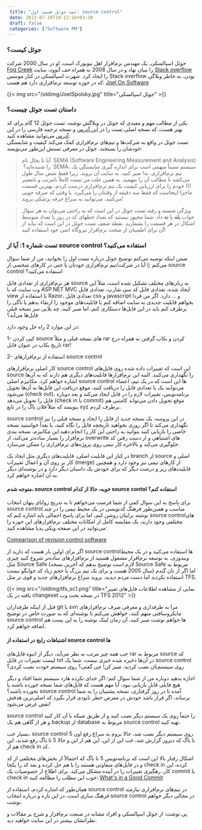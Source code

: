```yaml
---
 title: "تست جوئل قسمت اول: source control" 
 date: 2013-07-18T19:12:16+03:30
 draft: false 
 categories: ["Software PM"]
---
```




### جوئل کیست؟




جوئل اسپالسکی، یک مهندس نرم‌افزار اهل نیویورک است، او در سال 2000 شرکت [Fog Creek](http://www.fogcreek.com/) را بنیان نهاد و در سال 2008 به همراه جف آتوود، سایت [Stack overflow](http://stackoverflow.com/) را ایجاد کرد. شهرت اسپالسکی در کنار موسس Stack overflow بودن، به خاطر وبلاگی که در حوزه توسعه نرم‌افزاری دارد هم هست: [Joel On Software](http://www.joelonsoftware.com/)


{{< img src="/oldimg/JoelSpolsky.jpg" title="جوئل اسپالسکی" >}}


### داستان تست جوئل چیست؟



یکی از مطالب مهم و مفیدی که جوئل در وبلاگش نوشته، تست جوئل 12 گام برای کد بهتر هست، که نسخه اصلی تست را در [این آدرس](http://www.joelonsoftware.com/articles/fog0000000043.html) و نسخه ترجمه فارسی را در [این آدرس](http://farsi.joelonsoftware.com/Articles/TheJoelTest.html) می‌توانید مشاهده کنید.  
تست جوئل در واقع به شرکت‌ها و تیم‌های نرم‌افزاری کمک می‌کند کیفیت و شایستگی خودشان را بسنجند، جوئل در معرفی تستش این‌طور می‌نویسد:



> آیا تا بحال نام  SEMA (Software Engineering Measurement and Analysis)  را شنیده‌اید؟  SEMA، سیستم نسبتاً مبهمی است برای اندازه گیری شایستگی یک تیم نرم‌افزاری. نه! صبر كنید، به سایت آن نروید، زیرا فقط شش سال طول می‌کشد تا مطالب آن را بفهمید. به همین علت من تست کاملاً نامرتب و نامعتبر (!) خودم را برای ارزیابی كیفیت یک تیم نرم‌افزاری درست كردم. بهترین قسمت ماجرا اینجاست كه فقط سه دقیقه از وقتتان را می‌گیرد. با وقتی كه صرفه جویی می‌كنید، می‌توانید به سراغ حرفه پزشکی بروید!


> ویژگی شسته و رفته تست جوئل در این است كه به راحتی می‌توان به هر سؤال جواب **بله** یا **نه** داد. شما مجبور نیستید كه تعداد خطهای كد در روز یا تعداد متوسط اشكال در هر قسمت را بشمارید. نقطه ضعف تست جوئل در این است كه نباید از آن برای اطمینان از صحت نرم‌افزار نیروگاه اتمی خود استفاده كنید!



### تست شماره 1: آیا از source control استفاده می‌کنید؟


ضمن اینکه توصیه می‌کنم توضیح جوئل درباره تست اول را بخوانید، من از شما سوال می‌کنم ;) آیا در شرکت/تیم نرم‌افزاری خودتان یا حتی در کارهای شخصی از source control استفاده می‌کنید؟



هر نرم‌افزاری از تعدادی فایل source‌ به زبان‌های مختلف تشکیل شده است، مثلاً این وب سایت که با ASP.NET MVC ایجاد شده، تعدادی فایل کد سی شارپ،‌ تعدادی فایل view با استفاده از Razor، تعدادی فایل css و javascript و ... دارد. اگر من فردا بخواهم قابلیت جدیدی به سایت اضافه کنم یا قابلیت‌های موجود را ارتقاء بدهم یا باگی را برطرف کنم باید در این فایل‌ها دستکاری کنم، اما صبر کنید، چه بلایی سر نسخه قبلی فایل‌ها می‌آید؟

در این موارد 2 راه حل وجود دارد:

1- کپی کردن source های نسخه قبلی و مثلاً rar کردن و بکاپ گرفتن به همراه درج تاریخ بکاپ در عنوان فایل rar!

2- استفاده از نرم‌افزارهای source control



کار اصلی نرم‌افزارهای source control‌ این است که تغییرات داده شده روی فایل‌های source را نگهداری می‌کنند. البته این نرم‌افزارها قابلیت‌های دیگری هم دارند که به آن‌ها اشاره خواهم کرد.
مکانیزم اصلی source control ها این است که در یک تیم، اعضاء‌ می‌توانند یک یا تعدادی فایل را دریافت کنند، موقع دریافت این فایل‌ها به آن‌ها تحویل می‌شود (check out)، برنامه‌نویس، تغییرات لازم را در فایل ایجاد می‌کند و بعد دوباره فایل را تحویل می‌دهد (check in یا commit) موقع تحویل دادن می‌تواند کامنتی هم بنویسد که مثلاً فلان باگ را در تابع xyz برطرف کردم. 

source control در این پروسه، یک نسخه جدید از فایل را ایجاد و نسخه قبلی را نیز نگهداری می‌کند تا اگر روزی بخواهید تاریخچه فایل را نگاه کنید، یا بعداً خواستید نسخه خاصی را بازیابی کنید بتوانید به راحتی این کار را انجام دهید.این مکانیزم، نسخه بندی نرم‌افزار را بسیار ساده‌تر می‌کند، از overwrite های اشتباهی و از دست رفتن کد جلوگیری می‌کند و بالاخره کار تیمی روی پروژه‌های نرم‌افزاری را ممکن می‌سازد.



در کنار این قابلیت اصلی، قابلیت‌های دیگری مثل ایجاد یک branch از source اصلی و کار بر روی آن و اعمال تغییرات (merge) از کارهای تیمی نیز وجود دارد و همچنین قابلیت‌های ریز و درشت دیگر که برای خودش یک داستان دیگر دارد و در نوشته‌ای دیگر به آن اشاره خواهم کرد.



#### متوجه شدم، source control خوبه، حالا از کدام source contol استفاده کنم؟



برای پاسخ به این سوال کمی از شما فرصت می‌خواهم تا به تدریج زوایای پنهان انتخاب source control‌ مناسب و همین‌طور فرهنگ کدنویسی در یک محیط تیمی را در چند نوشته برایتان روشن کنم، اما برای پاسخ اجمالی باید اشاره کنم که source control‌های مختلفی وجود دارند، یک مقایسه کامل از امکانات مختلف نرم‌افزارهای این حوزه را می‌توانید در این صفحه ویکی پدیا مشاهده کنید:

[Comparison of revision control software](http://en.wikipedia.org/wiki/Comparison_of_revision_control_software)



اگر برای اولین بار هست که دارید از source control‌ها استفاده می‌کنید و در یک محیط ویندوزی، به توسعه نرم‌افزار مشغول هستید از نرم‌افزارهای ساده‌تر شروع کنید چیزی مثل Source Safe (لازم است توضیح بدهم که آخرین نسخه Source Safe مربوط به سال 2005 هست و برای یک تیم بزرگ یا حجم زیاد کد جوابگو نیست) اما اگر از نان گندم استفاده نکردید اما دست مردم دیدید، بروید سراغ نرم‌افزارهای جدید و قوی تر مثل TFS.



{{< img src="/oldimg/tfs_sc1.png" title="نمایی از مشاهده اطلاعات فایل‌های تغییر یافته در یک changeset در نسخه تحت وب TFS 2012" >}}





قبل از اینکه طرفداران git یا svn مرا به طرفداری و معرفی صرف نرم‌افزارهای مایکروسافتی متهم کنند، خواهش می‌کنم تا نوشته‌ای که به صورت خاص در توضیح source control ها خواهم نوشت صبر کنید، آن زمان لینک نوشته را به این پست هم اضافه خواهم کرد.



#### اشتباهات رایج در استفاده از source control ها



خب همه چیز مرتب به نظر می‌آید، دیگر از انبوه فایل‌های rar مربوط به source‌ که لیست تغییرات در فایل txt در آن‌ها ذخیره شده خبری نیست، شما یک source control روی سیستم‌تان نصب کردید. صبر کن! چی گفتی؟ روی سیستم خودت نصب کردی؟

اجازه بدهید دوباره من از شما سوال کنم: اگر خدای نکرده هارد سیستم شما افتاد و دیگر هیچ فایلی قابل بازیابی نبود، آیا مهم هست که فایل‌های شما نسخه خورده باشند یا نخورده باشند؟ source control آمده تا در روز گرفتاری، نسخه پشتیبان را به شما برساند، اگر قرار باشد خودش در معرض خطر نابودی قرار بگیرد که اصلی‌ترین هدفش نقض غرض می‌شود!

source control را حتماً روی یک سیستم دیگر نصب کنید و از طریق شبکه با آن کار کنید و هر از گاهی هم یک backup از database مربوط به source control تهیه کنید.



بسیار خب، source control روی سیستم دیگر نصب شد، حالا بروم به سراغ رفع اون 5 تا باگ که دیروز گزارش شد، خب این از این، این هم از این و حالا 5 تا باگ رفع شدند، این هم از check in کد.

اشکال رفتار بالا این است که برنامه‌نویس 5 تا باگ که احتمالاً از بخش‌های مختلفی از کد و در فایل‌های متفاوتی هستند را با هم حل کرده و بعد کد را یکجا check in کرده، این کار، رهگیری تغییرات را در آینده مشکل می‌کند. برای اطلاع از خصوصیات یک commit‌ یا check in‌ خوب این مطلب را مطالعه کنید: [What's in a Good Commit](http://dev.solita.fi/2013/07/04/whats-in-a-good-commit.html)



همان‌طور که اشاره کردم، استفاده از source control در تیم‌های نرم‌افزاری نیازمند فرهنگ سازی است، در این باره و درباره انتخاب source control در مجالی دیگر خواهم نوشت.



پی نوشت: از جوئل اسپالسکی و افراد مشابه در صنعت نرم‌افزار و شرح بر مقالات و نظراتشان بیشتر در این سایت خواهید دید.
